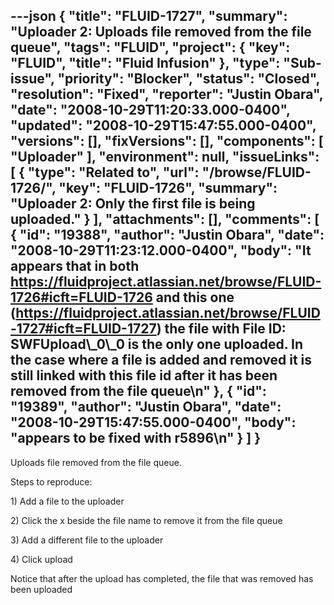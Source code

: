 ---json
{
  "title": "FLUID-1727",
  "summary": "Uploader 2: Uploads file removed from the file queue",
  "tags": "FLUID",
  "project": {
    "key": "FLUID",
    "title": "Fluid Infusion"
  },
  "type": "Sub-issue",
  "priority": "Blocker",
  "status": "Closed",
  "resolution": "Fixed",
  "reporter": "Justin Obara",
  "date": "2008-10-29T11:20:33.000-0400",
  "updated": "2008-10-29T15:47:55.000-0400",
  "versions": [],
  "fixVersions": [],
  "components": [
    "Uploader"
  ],
  "environment": null,
  "issueLinks": [
    {
      "type": "Related to",
      "url": "/browse/FLUID-1726/",
      "key": "FLUID-1726",
      "summary": "Uploader 2: Only the first file is being uploaded."
    }
  ],
  "attachments": [],
  "comments": [
    {
      "id": "19388",
      "author": "Justin Obara",
      "date": "2008-10-29T11:23:12.000-0400",
      "body": "It appears that in both <https://fluidproject.atlassian.net/browse/FLUID-1726#icft=FLUID-1726> and this one (<https://fluidproject.atlassian.net/browse/FLUID-1727#icft=FLUID-1727>) the file with File ID: SWFUpload\\_0\\_0 is the only one uploaded. In the case where a file is added and removed it is still linked with this file id after it has been removed from the file queue\n"
    },
    {
      "id": "19389",
      "author": "Justin Obara",
      "date": "2008-10-29T15:47:55.000-0400",
      "body": "appears to be fixed with r5896\n"
    }
  ]
}
---
Uploads file removed from the file queue.

Steps to reproduce:

1\) Add a file to the uploader

2\) Click the x beside the file name to remove it from the file queue

3\) Add a different file to the uploader

4\) Click upload

Notice that after the upload has completed, the file that was removed has been uploaded

        
